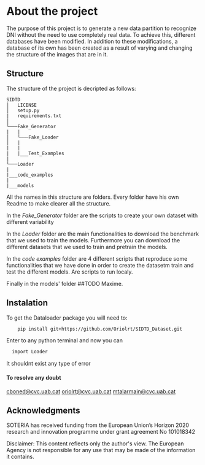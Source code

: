 # About the project

The purpose of this project is to generate a new data partition to recognize DNI without the need to use completely real data. To achieve this, different databases have been modified. In addition to these modifications, a database of its own has been created as a result of varying and changing the structure of the images that are in it.

## Structure

The structure of the project is decripted as follows:
```
SIDTD
│   LICENSE
│   setup.py
|   requirements.txt   
│
└───Fake_Generator
|   |
│   └───Fake_Loader 
│   |
|   |
|   |___Test_Examples
|       
└───Loader
|
|___code_examples
|
|___models
```


All the names in this structure are folders. Every folder have his own Readme to make clearer all the structure.

In the *Fake_Generator* folder are the scripts to create your own dataset with different variability

In the *Loader* folder are the main functionalities to download the benchmark  that we used to train the models. Furthermore you can download the different datasets that we used to train and pretrain the models.

In the *code examples* folder are 4 different scripts that reproduce some functionalities that we have done in order to create the datasetm train and test the different models. Are scripts to run localy.

Finally in the models' folder ##TODO Maxime.


## Instalation

To get the Dataloader package you will need to:

```bash
    pip install git+https://github.com/Oriolrt/SIDTD_Dataset.git
```

Enter to any python terminal and now you can
```bash
  import Loader
```
It shouldnt exist any type of error


#### To resolve any doubt  

cboned@cvc.uab.cat
oriolrt@cvc.uab.cat
mtalarmain@cvc.uab.cat
## Acknowledgments
SOTERIA has received funding from the European Union’s Horizon 2020 	research and innovation programme under grant agreement No 101018342 

Disclaimer: This content reflects only the author's view. The European Agency is not responsible for any use that may be made of the information it contains. 